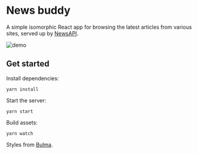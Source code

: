 # News buddy
A simple isomorphic React app for browsing the latest articles from various sites, served up by [NewsAPI](https://newsapi.org/).

![demo](http://g.recordit.co/GQrzeXQU9j.gif)

## Get started

Install dependencies:
```
yarn install
```

Start the server:
```
yarn start
```

Build assets:
```
yarn watch
```

Styles from [Bulma](http://bulma.io/).
